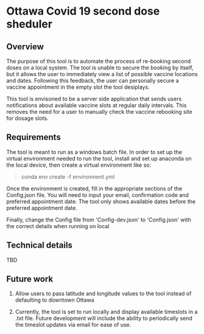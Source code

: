 # Ottawa Covid 19 second dose sheduler
## Overview
The purpose of this tool is to automate the process of re-booking second doses on a local system. The tool is unable to secure the booking by itself, but it allows the user to immediately view a list of possible vaccine locations and dates. Following this feedback, the user can personally secure a vaccine appointment in the empty slot the tool desiplays.

This tool is envisoned to be a server side application that sends users notifications about available vaccine slots at regular daily intervals. This removes the need for a user to manually check the vaccine rebooking site for dosage slots.

## Requirements
The tool is meant to run as a windows batch file. In order to set up the virtual environment needed to run the tool, install and set up anaconda on the local device, then create a virtual environment like so:

> conda env create -f environment.yml

Once the environment is created, fill in the appropriate sections of the Config.json file. You will need to input your email, confirmation code and preferred appointment date. The tool only shows available dates before the preferred appointment date. 

Finally, change the Config file from 'Config-dev.json' to 'Config.json' with the correct details when running on local

## Technical details
TBD

## Future work
1) Allow users to pass latitude and longitude values to the tool instead of defaulting to downtown Ottawa

2) Currently, the tool is set to run locally and display available timeslots in a .txt file. Future development will include the ability to periodically send the timeslot updates via email for ease of use. 
